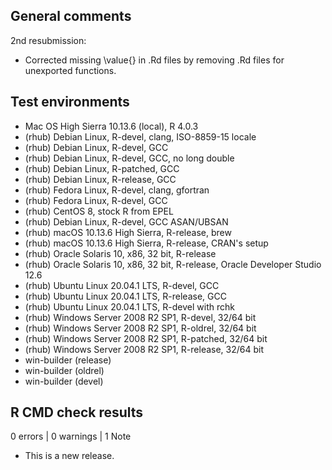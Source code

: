 ## General comments

2nd resubmission:
* Corrected missing \value{} in .Rd files by removing .Rd files for unexported
functions.

## Test environments

* Mac OS High Sierra 10.13.6 (local), R 4.0.3
* (rhub) Debian Linux, R-devel, clang, ISO-8859-15 locale
* (rhub) Debian Linux, R-devel, GCC
* (rhub) Debian Linux, R-devel, GCC, no long double
* (rhub) Debian Linux, R-patched, GCC
* (rhub) Debian Linux, R-release, GCC
* (rhub) Fedora Linux, R-devel, clang, gfortran
* (rhub) Fedora Linux, R-devel, GCC
* (rhub) CentOS 8, stock R from EPEL
* (rhub) Debian Linux, R-devel, GCC ASAN/UBSAN
* (rhub) macOS 10.13.6 High Sierra, R-release, brew
* (rhub) macOS 10.13.6 High Sierra, R-release, CRAN's setup
* (rhub) Oracle Solaris 10, x86, 32 bit, R-release
* (rhub) Oracle Solaris 10, x86, 32 bit, R-release, Oracle Developer Studio 12.6
* (rhub) Ubuntu Linux 20.04.1 LTS, R-devel, GCC
* (rhub) Ubuntu Linux 20.04.1 LTS, R-release, GCC
* (rhub) Ubuntu Linux 20.04.1 LTS, R-devel with rchk
* (rhub) Windows Server 2008 R2 SP1, R-devel, 32/64 bit
* (rhub) Windows Server 2008 R2 SP1, R-oldrel, 32/64 bit
* (rhub) Windows Server 2008 R2 SP1, R-patched, 32/64 bit
* (rhub) Windows Server 2008 R2 SP1, R-release, 32/64 bit
* win-builder (release)
* win-builder (oldrel)
* win-builder (devel)


## R CMD check results

0 errors | 0 warnings | 1 Note

* This is a new release.
